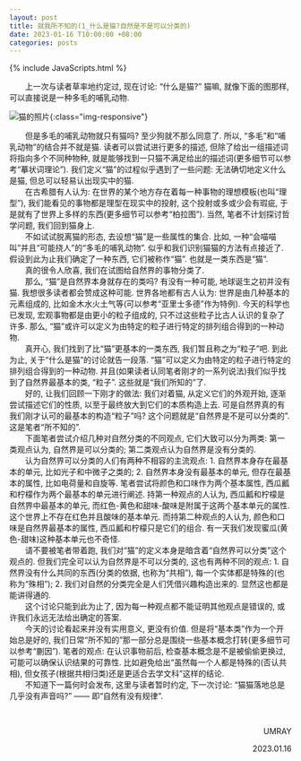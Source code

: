 ```yaml
---
layout: post
title: 就我所不知的(1_什么是猫?自然是不是可以分类的)
date: 2023-01-16 T10:00:00 +08:00
categories: posts
---
```


{% include JavaScripts.html %}

&emsp;&emsp;上一次与读者草率地约定过, 现在讨论: “什么是猫?” 猫嘛, 就像下面的图那样, 可以直接说是一种多毛的哺乳动物.  

![猫的照片](/include/Blog/20230116001.jpg){:class="img-responsive"}  

&emsp;&emsp;但是多毛的哺乳动物就只有猫吗? 至少狗就不那么同意了. 所以, “多毛”和“哺乳动物”的结合并不就是猫. 读者可以尝试进行更多的描述, 但除了给出一组描述词将指向多个不同种物种, 就是能够找到一只猫不满足给出的描述词(更多细节可以参考“摹状词理论”). 我们定义“猫”的过程似乎遇到了一些问题: 无法确切地定义什么是猫, 但总可以轻易认出现实中的猫.  
&emsp;&emsp;在古希腊有人认为: 在世界的某个地方存在着每一种事物的理想模板(也叫“理型”), 我们能看见的事物都是理型在现实中的投射, 这个投射或多或少会有瑕疵, 于是就有了世界上多样的东西(更多细节可以参考“柏拉图”). 当然, 笔者不计划探讨哲学问题, 我们回到猫身上.  
&emsp;&emsp;不如试试脱离猫的形态, 去设想“猫”是一些属性的集合. 比如, 一种“会喵喵叫”并且“可能挠人”的“多毛的哺乳动物”. 似乎和我们识别猫猫的方法有点接近了. 假设到此为止我们确定了一种东西, 它们被称作“猫”. 也就是一类东西是“猫”.  
&emsp;&emsp;真的很令人欣喜, 我们在试图给自然界的事物分类了.  
&emsp;&emsp;那么, “猫”是自然界本身就存在的类吗? 有没有一种可能, 地球诞生之初并没有猫. 我想很多读者都会赞成这种可能. 世界各地都有古人认为: 世界是由几种基本的元素组成的, 比如金木水火土气等(可以参考“亚里士多德”作为特例). 今天的科学也已发现, 宏观事物都是由更小的粒子组成的, 只不过这些粒子比古人认识的复杂了许多. 那么, “猫”或许可以定义为由特定的粒子进行特定的排列组合得到的一种动物.  
&emsp;&emsp;真开心, 我们找到了比“猫”更基本的一类东西, 我们暂且称之为“粒子”吧. 到此为止, 关于“什么是猫”的讨论就告一段落. “猫”可以定义为由特定的粒子进行特定的排列组合得到的一种动物. 并且(如果读者认同笔者刚才的一系列说法)我们似乎找到了自然界最基本的类, “粒子”. 这些就是“我们所知的”了.  
&emsp;&emsp;好的, 让我们回顾一下刚才的做法: 我们对着猫, 从定义它们的外观开始, 逐渐尝试描述它们的性质, 以至于最终放大到它们的本质构造上去. 可是自然界真的有我们刚才认可的最基本的构造“粒子”吗? 这个问题就是“自然界是不是可以分类的”. 这是笔者“所不知的”.  
&emsp;&emsp;下面笔者尝试介绍几种对自然分类的不同观点, 它们大致可以分为两类: 第一类观点认为, 自然界是可以分类的; 第二类观点认为自然界是没有分类的.  
&emsp;&emsp;认为自然界可以分类的人们有两种不相容的主流观点: 1. 自然界本身存在最基本的单元, 比如光子和中微子之类的; 2. 自然界本身没有最基本的单元, 但存在最基本的属性, 比如电荷量和自旋等. 笔者尝试将颜色和口味作为两个基本属性, 西瓜瓤和柠檬作为两个最基本的单元进行阐述. 持第一种观点的人认为, 西瓜瓤和柠檬是自然界中最基本的单元, 而红色-黄色和甜味-酸味是附属于这两个基本单元的属性. 这个世界上不存在红色并且酸味的基本单元. 而持第二种观点的人认为, 颜色和口味是自然界最基本的属性, 西瓜瓤和柠檬只是它们的组合. 有一天我们发现蜜瓜(黄色-甜味)这种基本单元也不奇怪.   
&emsp;&emsp;请不要被笔者带着跑, 我们对“猫”的定义本身是暗含着“自然界可以分类”这个观点的. 但我们完全可以认为自然界是不可以分类的, 这也有两种不同的观点: 1. 自然界没有什么共同的东西(分类的依据, 也称为“共相”), 每一个实体都是特殊的(也称为“殊相”); 2. 我们对自然的分类完全是人们凭借兴趣构造出来的. 显然这也都是能讲得通的.  
&emsp;&emsp;这个讨论只能到此为止了, 因为每一种观点都不能证明其他观点是错误的, 或许我们永远无法给出确定的答案.  
&emsp;&emsp;今天的讨论看起来并没有实用意义, 更没有价值. 但是将“基本类”作为一个开始总是好的, 我们日常“所不知的”那一部分总是围绕一些基本概念打转(更多细节可以参考“蒯因”). 笔者的观点: 在认识事物前后, 检查基本概念是不是被偷偷更换过, 可能可以确保认识结果的可靠性. 比如避免给出“虽然每一个人都是特殊的(否认共相), 但女孩子(根据共相归类)还是更适合去学文科”这样的结论.  
&emsp;&emsp;不知道下一篇何时会发布, 这里与读者暂时约定, 下一次讨论: “猫猫落地总是几乎没有声音吗?” —— 即“自然有没有规律”.  

&emsp;&emsp;  
<p align="right">UMRAY</p>
<p align="right">2023.01.16</p>
